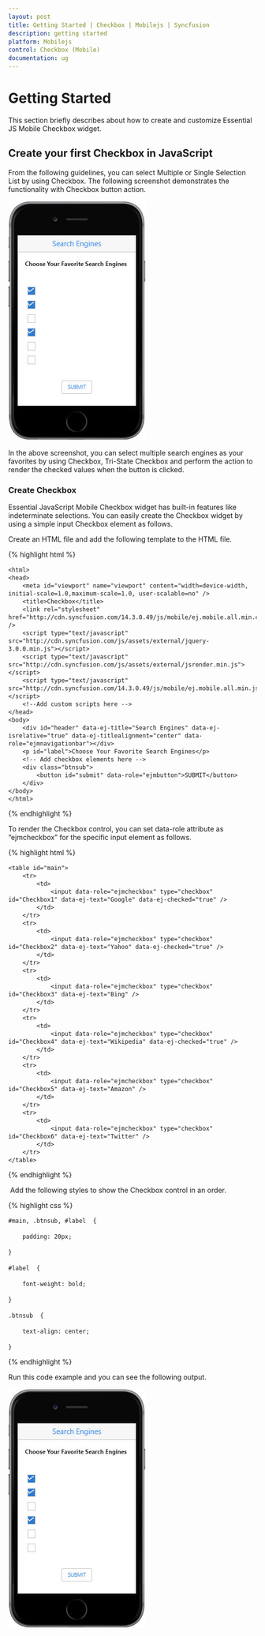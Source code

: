 ```yaml
---
layout: post
title: Getting Started | Checkbox | Mobilejs | Syncfusion
description: getting started
platform: Mobilejs
control: Checkbox (Mobile)
documentation: ug
---
```


# Getting Started

This section briefly describes about how to create and customize Essential JS Mobile Checkbox widget.

## Create your first Checkbox in JavaScript

From the following guidelines, you can select Multiple or Single Selection List by using Checkbox. The following screenshot demonstrates the functionality with Checkbox button action.

![](Getting-Started_images/Getting-Started_img1.jpg)

In the above screenshot, you can select multiple search engines as your favorites by using Checkbox, Tri-State Checkbox and perform the action to render the checked values when the button is clicked.

### Create Checkbox 

Essential JavaScript Mobile Checkbox widget has built-in features like indeterminate selections. You can easily create the Checkbox widget by using a simple input Checkbox element as follows.

Create an HTML file and add the following template to the HTML file.

{% highlight html %}

<!DOCTYPE html>

    <html>
	<head>
        <meta id="viewport" name="viewport" content="width=device-width, initial-scale=1.0,maximum-scale=1.0, user-scalable=no" />
        <title>Checkbox</title>
        <link rel="stylesheet" href="http://cdn.syncfusion.com/14.3.0.49/js/mobile/ej.mobile.all.min.css" />
        <script type="text/javascript" src="http://cdn.syncfusion.com/js/assets/external/jquery-3.0.0.min.js"></script>
        <script type="text/javascript" src="http://cdn.syncfusion.com/js/assets/external/jsrender.min.js"></script>
        <script type="text/javascript" src="http://cdn.syncfusion.com/14.3.0.49/js/mobile/ej.mobile.all.min.js"></script>
        <!--Add custom scripts here -->
    </head>
	<body>
		<div id="header" data-ej-title="Search Engines" data-ej-isrelative="true" data-ej-titlealignment="center" data-role="ejmnavigationbar"></div>
		<p id="label">Choose Your Favorite Search Engines</p>
		<!-- Add checkbox elements here -->
		<div class="btnsub">
			<button id="submit" data-role="ejmbutton">SUBMIT</button>
		</div>
	</body>
    </html>

{% endhighlight %}

To render the Checkbox control, you can set data-role attribute as “ejmcheckbox” for the specific input element as follows.

{% highlight html %}

    <table id="main">
        <tr>
            <td>
                <input data-role="ejmcheckbox" type="checkbox" id="Checkbox1" data-ej-text="Google" data-ej-checked="true" />
            </td>
        </tr>
        <tr>
            <td>
                <input data-role="ejmcheckbox" type="checkbox" id="Checkbox2" data-ej-text="Yahoo" data-ej-checked="true" />
            </td>
        </tr>
        <tr>
            <td>
                <input data-role="ejmcheckbox" type="checkbox" id="Checkbox3" data-ej-text="Bing" />
            </td>
        </tr>
        <tr>
            <td>
                <input data-role="ejmcheckbox" type="checkbox" id="Checkbox4" data-ej-text="Wikipedia" data-ej-checked="true" />
            </td>
        </tr>
        <tr>
            <td>
                <input data-role="ejmcheckbox" type="checkbox" id="Checkbox5" data-ej-text="Amazon" />
            </td>
        </tr>
        <tr>
            <td>
                <input data-role="ejmcheckbox" type="checkbox" id="Checkbox6" data-ej-text="Twitter" />
            </td>
        </tr>
    </table>

{% endhighlight %}

 Add the following styles to show the Checkbox control in an order.

{% highlight css %}

	#main, .btnsub, #label  {

		padding: 20px;

	}

	#label  {

		font-weight: bold;

	}

	.btnsub  {

		text-align: center;

	}

{% endhighlight %}

Run this code example and you can see the following output.

![](Getting-Started_images/Getting-Started_img1.jpg)